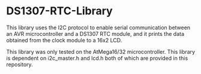 # DS1307-RTC-Library
This library uses the I2C protocol to enable serial communication between an AVR microcontroller and a DS1307 RTC module, and it prints the data obtained from the clock module to a 16x2 LCD.

This library was only tested on the AtMega16/32 microcontroller.
This library is dependent on i2c_master.h and lcd.h both of which are provided in this repository.
